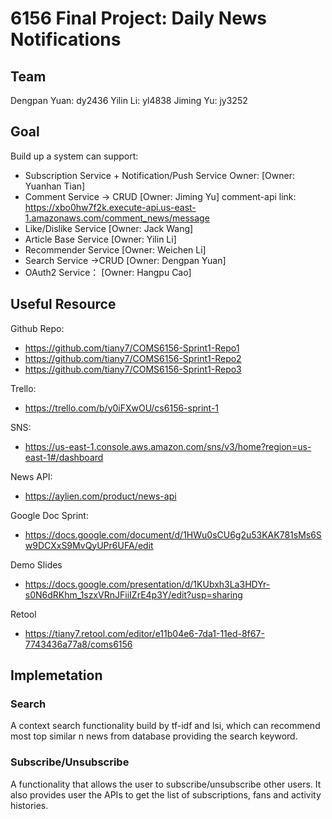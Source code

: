 # 6156 Final Project: Daily News Notifications

## Team
Dengpan Yuan: dy2436
Yilin Li: yl4838
Jiming Yu: jy3252

## Goal
Build up a system can support: 
- Subscription Service + Notification/Push Service  Owner: [Owner: Yuanhan Tian]
- Comment Service -> CRUD [Owner: Jiming Yu] comment-api link: https://xbo0hw7f2k.execute-api.us-east-1.amazonaws.com/comment_news/message
- Like/Dislike Service  [Owner: Jack Wang] 
- Article Base Service  [Owner: Yilin Li]
- Recommender Service  [Owner: Weichen Li]
- Search Service ->CRUD [Owner: Dengpan Yuan]
- OAuth2 Service： [Owner: Hangpu Cao]

## Useful Resource
Github Repo: 
  - https://github.com/tiany7/COMS6156-Sprint1-Repo1 
  - https://github.com/tiany7/COMS6156-Sprint1-Repo2
  - https://github.com/tiany7/COMS6156-Sprint1-Repo3


Trello:
- https://trello.com/b/y0iFXwOU/cs6156-sprint-1

SNS:
- https://us-east-1.console.aws.amazon.com/sns/v3/home?region=us-east-1#/dashboard



News API:
- https://aylien.com/product/news-api

Google Doc Sprint:
- https://docs.google.com/document/d/1HWu0sCU6g2u53KAK781sMs6Sw9DCXxS9MvQyUPr6UFA/edit

Demo Slides
- https://docs.google.com/presentation/d/1KUbxh3La3HDYr-s0N6dRKhm_1szxVRnJFiiIZrE4p3Y/edit?usp=sharing

Retool
- https://tiany7.retool.com/editor/e11b04e6-7da1-11ed-8f67-7743436a77a8/coms6156

## Implemetation

### Search
A context search functionality build by tf-idf and lsi, which can recommend most top similar n news from database providing the search keyword. 

### Subscribe/Unsubscribe
A functionality that allows the user to subscribe/unsubscribe other users. It also provides user the APIs to get the list of subscriptions, fans and activity histories. 
